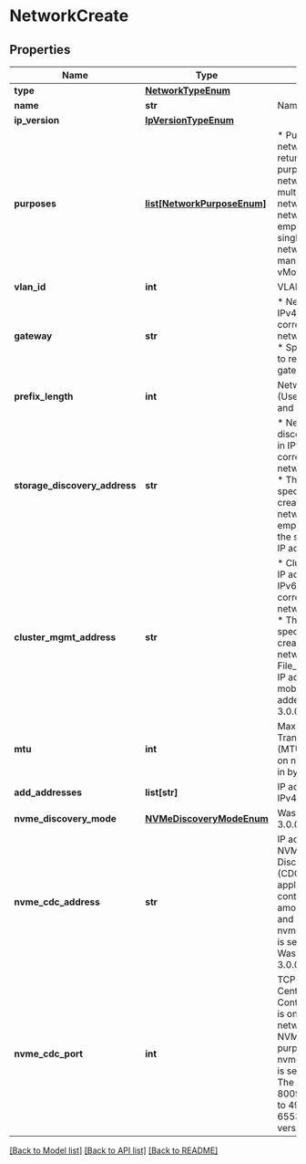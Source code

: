 # NetworkCreate

## Properties
Name | Type | Description | Notes
------------ | ------------- | ------------- | -------------
**type** | [**NetworkTypeEnum**](NetworkTypeEnum.md) |  | 
**name** | **str** | Name of the network. | 
**ip_version** | [**IpVersionTypeEnum**](IpVersionTypeEnum.md) |  | 
**purposes** | [**list[NetworkPurposeEnum]**](NetworkPurposeEnum.md) | * Purposes of the network. * This returns a list of purposes for the networks that support multiple purposes per network, like storage network. * Returns an empty list for the single purposed networks, like management, vMotion, ICD and ICM.  | 
**vlan_id** | **int** | VLAN identifier. | [optional] 
**gateway** | **str** | * Network gateway in IPv4 or IPv6 format, corresponding to the network&#39;s IP version. * Specify empty string to remove the gateway.  | [optional] 
**prefix_length** | **int** | Network prefix length. (Used for both IPv4 and IPv6). | 
**storage_discovery_address** | **str** | * New storage discovery IP address in IPv4 or IPv6 format, corresponding to the network&#39;s IP version. * This can only be specified when creating the storage network. * Specify empty string to omit the storage discovery IP address.  | [optional] 
**cluster_mgmt_address** | **str** | * Cluster management IP address in IPv4 or IPv6 format, corresponding to the network&#39;s IP version. * This can only be specified when creating these network types - * - File_Mobility - floating IP address for file mobility network.  Was added in version 3.0.0.0. | [optional] 
**mtu** | **int** | Maximum Transmission Unit (MTU) packet size set on network interfaces, in bytes. | 
**add_addresses** | **list[str]** | IP addresses to add in IPv4 or IPv6 format. | [optional] 
**nvme_discovery_mode** | [**NVMeDiscoveryModeEnum**](NVMeDiscoveryModeEnum.md) |  Was added in version 3.0.0.0. | [optional] 
**nvme_cdc_address** | **str** | IP address of the NVMe Centralized Discovery Controller (CDC). This is only applicable if network contains NVMe_TCP among its purposes, and nvme_discovery_mode is set to Manual_CDC.  Was added in version 3.0.0.0. | [optional] 
**nvme_cdc_port** | **int** | TCP port of the NVMe Centralized Discovery Controller (CDC). This is only applicable if network contains NVMe_TCP among its purposes, and nvme_discovery_mode is set to Manual_CDC. The valid values: 8009 or from 49152 to 49999 or 50100 to 65535.  Was added in version 3.0.0.0. | [optional] [default to 8009]

[[Back to Model list]](../README.md#documentation-for-models) [[Back to API list]](../README.md#documentation-for-api-endpoints) [[Back to README]](../README.md)


